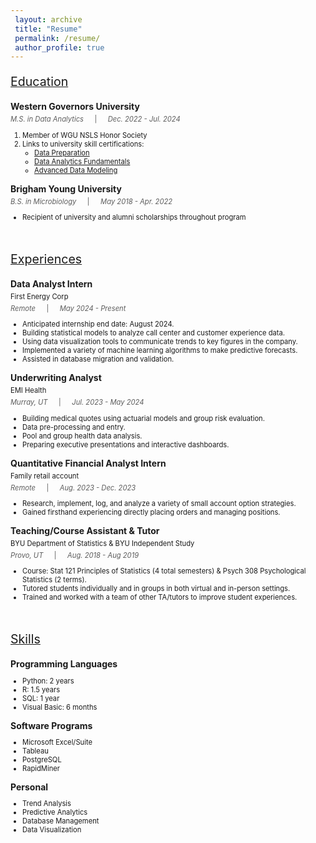 ```yaml
---
 layout: archive
 title: "Resume"
 permalink: /resume/
 author_profile: true
---
```


<body>

<p style="font-size:140%; text-decoration:underline;">Education</p>

<p style="font-weight:bold; margin-bottom: 5px;">Western Governors University</p>
<p style="font-size:80%; font-style:italic; opacity:0.7; margin-top: 5px; margin-bottom: 5px;">M.S. in Data Analytics &emsp; <span style="font-style:normal;">|</span> &emsp; Dec. 2022 - Jul. 2024</p>
<ol style="font-size:80%">
    <li>Member of WGU NSLS Honor Society</li>
    <li>
        Links to university skill certifications:
        <ul>
            <li><a href="https://api.badgr.io/public/assertions/zcgeU4EmQjOKf8Ixdq-Vbw" target="_blank">Data Preparation</a></li>
            <li><a href="https://api.badgr.io/public/assertions/eAFGVvw5Reya2ogQb_vThQ" target="_blank">Data Analytics Fundamentals</a></li>
            <li><a href="https://api.badgr.io/public/assertions/dpJ4G5H7SUeKL-xvjcVJUg" target="_blank">Advanced Data Modeling</a></li>
        </ul>
    </li>
</ol>

<p style="font-weight:bold; margin-bottom: 5px;">Brigham Young University</p>
<p style="font-size:80%; font-style:italic; opacity:0.7; margin-top: 5px; margin-bottom: 5px;">B.S. in Microbiology &emsp; <span style="font-style:normal;">|</span> &emsp; May 2018 - Apr. 2022</p>
<ul style="font-size:80%">
    <li>Recipient of university and alumni scholarships throughout program</li>
</ul>

</body>

<br>

<body>

<p style="font-size:140%; text-decoration:underline;">Experiences</p>

<p style="font-weight:bold; margin-bottom: 5px;">Data Analyst Intern</p>
<p style="font-size:80%; margin-top: 5px; margin-bottom: 5px;">First Energy Corp</p>
<p style="font-size:80%; font-style:italic; opacity:0.7; margin-top: 5px; margin-bottom: 5px;">Remote &emsp; <span style="font-style:normal;">|</span> &emsp; May 2024 - Present</p>
<ul style="font-size:80%">
    <li>Anticipated internship end date: August 2024.</li>
    <li>Building statistical models to analyze call center and customer experience data.</li>
    <li>Using data visualization tools to communicate trends to key figures in the company.</li>
    <li>Implemented a variety of machine learning algorithms to make predictive forecasts.</li>
    <li>Assisted in database migration and validation.</li>
</ul>

<p style="font-weight:bold; margin-bottom: 5px;">Underwriting Analyst</p>
<p style="font-size:80%; margin-top: 5px; margin-bottom: 5px;">EMI Health</p>
<p style="font-size:80%; font-style:italic; opacity:0.7; margin-top: 5px; margin-bottom: 5px;">Murray, UT &emsp; <span style="font-style:normal;">|</span> &emsp; Jul. 2023 - May 2024</p>
<ul style="font-size:80%">
    <li>Building medical quotes using actuarial models and group risk evaluation.</li>
    <li>Data pre-processing and entry.</li>
    <li>Pool and group health data analysis.</li>
    <li>Preparing executive presentations and interactive dashboards.</li>
</ul>

<p style="font-weight:bold; margin-bottom: 5px;">Quantitative Financial Analyst Intern</p>
<p style="font-size:80%; margin-top: 5px; margin-bottom: 5px;">Family retail account</p>
<p style="font-size:80%; font-style:italic; opacity:0.7; margin-top: 5px; margin-bottom: 5px;">Remote &emsp; <span style="font-style:normal;">|</span> &emsp; Aug. 2023 - Dec. 2023</p>
<ul style="font-size:80%">
    <li>Research, implement, log, and analyze a variety of small account option strategies.</li>
    <li>Gained firsthand experiencing directly placing orders and managing positions.</li>
</ul>

<p style="font-weight:bold; margin-bottom: 5px;">Teaching/Course Assistant & Tutor</p>
<p style="font-size:80%; margin-top: 5px; margin-bottom: 5px;">BYU Department of Statistics & BYU Independent Study</p>
<p style="font-size:80%; font-style:italic; opacity:0.7; margin-top: 5px; margin-bottom: 5px;">Provo, UT &emsp; <span style="font-style:normal;">|</span> &emsp; Aug. 2018 - Aug 2019</p>
<ul style="font-size:80%">
    <li>Course: Stat 121 Principles of Statistics (4 total semesters) & Psych 308 Psychological Statistics (2 terms).</li>
    <li>Tutored students individually and in groups in both virtual and in-person settings.</li>
    <li>Trained and worked with a team of other TA/tutors to improve student experiences.</li>
</ul>

</body>

<br>

<body>

<p style="font-size:140%; text-decoration:underline;">Skills</p>

<p style="font-weight:bold; margin-bottom: 5px;">Programming Languages</p>
<ul style="font-size:80%">
    <li>Python: 2 years</li>
    <li>R: 1.5 years</li>
    <li>SQL: 1 year</li>
    <li>Visual Basic: 6 months</li>
</ul>

<p style="font-weight:bold; margin-bottom: 5px;">Software Programs</p>
<ul style="font-size:80%">
    <li>Microsoft Excel/Suite</li>
    <li>Tableau</li>
    <li>PostgreSQL</li>
    <li>RapidMiner</li>
</ul>

<p style="font-weight:bold; margin-bottom: 5px;">Personal</p>
<ul style="font-size:80%">
    <li>Trend Analysis</li>
    <li>Predictive Analytics</li>
    <li>Database Management</li>
    <li>Data Visualization</li>
</ul>

</body>